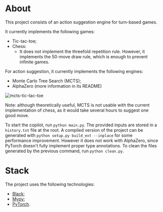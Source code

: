 # About

This project consists of an action suggestion engine for turn-based games.

It currently implements the following games:
- Tic-tac-toe;
- Chess:
  - It does not implement the threefold repetition rule. However, it implements the 50-move draw rule, which is enough to prevent infinite games.

For action suggestion, it currently implements the following engines:
- Monte Carlo Tree Search (MCTS);
- AlphaZero (more information in its README)

![mcts-tic-tac-toe](https://github.com/user-attachments/assets/aad04b99-bb1d-4aae-a559-ff5a4b1d9859)

Note: although theoretically useful, MCTS is not usable with the current implementation of chess, as it would take several hours to suggest one good move.

To start the copilot, run `python main.py`. The provided inputs are stored in a `history.txt` file at the root. A compiled version of the project can be generated with `python setup.py build_ext --inplace` for some performance improvement. However it does not work with AlphaZero, since PyTorch doesn't fully implement proper type annotations. To clean the files generated by the previous command, run `python clean.py`.

# Stack

The project uses the following technologies:
- [Black](https://pypi.org/project/black/);
- [Mypy](https://pypi.org/project/mypy/);
- [PyTorch](https://pytorch.org/).
